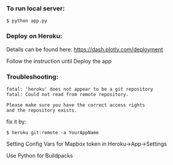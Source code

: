 ### To run local server:
```
$ python app.py
```

### Deploy on Heroku:
Details can be found here: 
https://dash.plotly.com/deployment

Follow the instruction until Deploy the app

### Troubleshooting:
```
fatal: 'heroku' does not appear to be a git repository
fatal: Could not read from remote repository.

Please make sure you have the correct access rights
and the repository exists.
```
fix it by:
```
$ heroku git:remote -a YourAppName
```

Setting Config Vars for Mapbox token in Heroku->App->Settings

Use Python for Buildpacks
